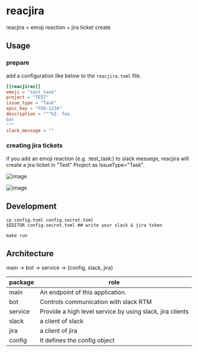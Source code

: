 # reacjira

reacjira = emoji reaction + jira ticket create

## Usage

### prepare

add a configuration like below to the `reacjira.toml` file.

```toml
[[reacjiras]]
emoji = "test_task"
project = "TEST"
issue_type = "Task"
epic_key = "FOO-1234"
description = """h2. foo
bar
"""
slack_message = ""
```

### creating jira tickets

if you add an emoji reaction (e.g. :test_task:) to slack messege, reacjira will create a jira ticket in "Test" Project as IssueType="Task".

![image](https://user-images.githubusercontent.com/1635885/111093000-0ff33200-857b-11eb-949b-357edda881d8.png)

![image](https://user-images.githubusercontent.com/1635885/111093007-14b7e600-857b-11eb-856f-2de92ee44c61.png)


## Development

```
cp config.toml config.secret.toml
$EDITOR config.secret.toml ## write your slack & jira token

make run
```


## Architecture

main -> bot -> service -> {config, slack, jira}

|package|role|
|---|---|
|main|An endpoint of this application.|
|bot|Controls communication with slack RTM|
|service|Provide a high level service by using slack, jira clients|
|slack|a client of slack|
|jira|a client of jira|
|config|It defines the config object|

